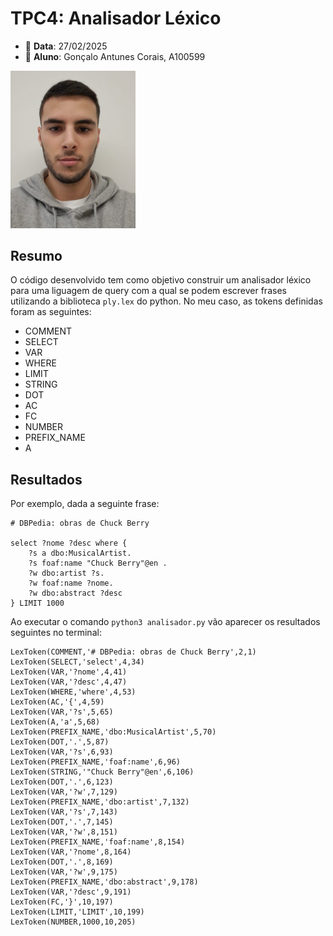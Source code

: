 # TPC4: Analisador Léxico
- 📅 **Data**: 27/02/2025
- 👤 **Aluno**: Gonçalo Antunes Corais, A100599
<img src="../foto.jpeg" alt="Fotografia" width="200"/>

## Resumo

O código desenvolvido tem como objetivo construir um analisador léxico para uma liguagem de query com a qual se podem escrever frases utilizando a biblioteca `ply.lex` do python. No meu caso, as tokens definidas foram as seguintes:

- COMMENT
- SELECT
- VAR
- WHERE
- LIMIT
- STRING
- DOT
- AC
- FC
- NUMBER
- PREFIX_NAME
- A

## Resultados

Por exemplo, dada a seguinte frase:

```
# DBPedia: obras de Chuck Berry

select ?nome ?desc where {
    ?s a dbo:MusicalArtist.
    ?s foaf:name "Chuck Berry"@en .
    ?w dbo:artist ?s.
    ?w foaf:name ?nome.
    ?w dbo:abstract ?desc
} LIMIT 1000
```

Ao executar o comando `python3 analisador.py` vão aparecer os resultados seguintes no terminal:

```
LexToken(COMMENT,'# DBPedia: obras de Chuck Berry',2,1)
LexToken(SELECT,'select',4,34)
LexToken(VAR,'?nome',4,41)
LexToken(VAR,'?desc',4,47)
LexToken(WHERE,'where',4,53)
LexToken(AC,'{',4,59)
LexToken(VAR,'?s',5,65)
LexToken(A,'a',5,68)
LexToken(PREFIX_NAME,'dbo:MusicalArtist',5,70)
LexToken(DOT,'.',5,87)
LexToken(VAR,'?s',6,93)
LexToken(PREFIX_NAME,'foaf:name',6,96)
LexToken(STRING,'"Chuck Berry"@en',6,106)
LexToken(DOT,'.',6,123)
LexToken(VAR,'?w',7,129)
LexToken(PREFIX_NAME,'dbo:artist',7,132)
LexToken(VAR,'?s',7,143)
LexToken(DOT,'.',7,145)
LexToken(VAR,'?w',8,151)
LexToken(PREFIX_NAME,'foaf:name',8,154)
LexToken(VAR,'?nome',8,164)
LexToken(DOT,'.',8,169)
LexToken(VAR,'?w',9,175)
LexToken(PREFIX_NAME,'dbo:abstract',9,178)
LexToken(VAR,'?desc',9,191)
LexToken(FC,'}',10,197)
LexToken(LIMIT,'LIMIT',10,199)
LexToken(NUMBER,1000,10,205)
```